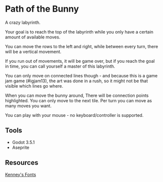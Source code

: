 # Path of the Bunny

A crazy labyrinth.

Your goal is to reach the top of the labyrinth while you only have a certain
amount of available moves.

You can move the rows to the left and right, while between every turn, there
will be a vertical movement.

If you run out of movements, it will be game over, but if you reach the goal in
time, you can call yourself a master of this labyrinth.

You can only move on connected lines though - and because this is a game jam
game (#igjam13), the art was done in a rush, so it might not be that visible
which lines go where.

When you can move the bunny around, There will be connection points highlighted.
You can only move to the next tile. Per turn you can move as many moves you want.

You can play with your mouse - no keyboard/controller is supported.

## Tools

* Godot 3.5.1
* Aseprite

## Resources

[Kenney's Fonts](https://kenney.nl/assets/kenney-fonts)
